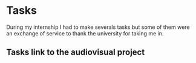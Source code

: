 # Tasks
During my internship I had to make severals tasks but some of them were an exchange of service to thank the university for taking me in. 
## Tasks link to the audiovisual project
